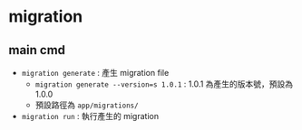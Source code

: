 # migration

## main cmd

- `migration generate` : 產生 migration file
	- `migration generate --version=s 1.0.1` : 1.0.1 為產生的版本號，預設為 1.0.0
	- 預設路徑為 `app/migrations/`
- `migration run` : 執行產生的 migration

